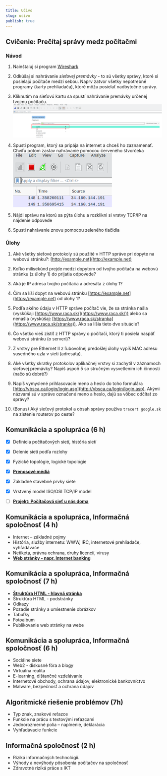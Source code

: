 ```yaml
---
title: Učivo
slug: ucivo
publish: true 
---
```


## Cvičenie: Prečítaj správy medz počítačmi

### Návod

1. Nainštaluj si program [Wireshark](https://www.wireshark.org/)

2. Odkúšaj si nahrávanie *sieťovej premávky* - to sú všetky správy, ktoré si posielajú počítače medzi sebou. Naprv zatvor všetky nepotrebné programy (karty prehliadača), ktoré môžu posielať nadbytočné správy.

3. Kliknutím na sieťovú kartu sa spustí nahrávanie premávky určenej tvojmu počítaču.
![Vyber sieťovej karty](/2-rocnik/assets/vyber-rozhranie.png)

4. Spusti program, ktorý sa pripája na internet a chceš ho zaznamenať. Chvíľu potom zastav nahrávanie pomocou červeného štvorčeka
![Tlačidlá](/2-rocnik/assets/ws-tlacidla.png)

5. Nájdi správu na ktorú sa pýta úlohu a rozklikni si vrstvy TCP/IP na nájdenie odpovede

6. Spusti nahrávanie znovu pomocou zeleného tlačidla

### Úlohy

1. Aké všetky sieťové protokoly sú použité v HTTP správe pri dopyte na webovú stránku?: [http://example.net](http://example.net)

2. Koľko milisekúnd prejde medzi dopytom od tvojho počítača na webovú stránku (z úlohy 1) do prijatia odpovede?

3. Aká je IP adresa tvojho počítača a adresáta z úlohy 1?

4. Čím sa líši dopyt na webovú stránku [https://example.net](https://example.net) od úlohy 1?

5. Podľa akého údaju v HTTP správe počítač vie, že sa stránka našla (vyskúšaj: [https://www.raca.sk/](https://www.raca.sk/)) alebo sa nenašla (vyskúšaj: [https://www.raca.sk/stranka](https://www.raca.sk/stranka)). Ako sa líšia tieto dve situácie?

6. Čo všetko vieš zistiť z HTTP správy o počítači, ktorý ti posiela naspäť webovú stránku (o serveri)?

7. Z vrstvy pre Ethernet II z ľubovoľnej predošlej úlohy vypíš MAC adresu susedného uzla v sieti (adresáta).

8. Aké všetky skratky protokolov aplikačnej vrstvy si zachytil v záznamoch sieťovej premávky? Napíš aspoň 5 so stručným vysvetlením ich činnosti (načo sú dobré?)

9. Napíš vymyslené prihlasovacie meno a heslo do toho formulára [http://vbsca.ca/login/login.asp](http://vbsca.ca/login/login.asp). Akými názvami sú v správe označené meno a heslo, dajú sa vôbec odčítať zo správy?

10. (Bonus) Aký sieťový protokol a obsah správy používa `tracert google.sk` na zistenie routerov po ceste?


## Komunikácia a spolupráca (6 h)

- [x] Definícia počítačových sietí, história sietí
- [x] Delenie sietí podľa rozlohy
- [x] Fyzické topológie, logické topológie
- [x] **[Prenosové médiá](/2-rocnik/prenosove-media)**
- [x] Základné stavebné prvky siete
- [x] Vrstvený model ISO/OSI TCP/IP model
- [ ] **[Projekt: Počítačová sieť u nás doma](/2-rocnik/projekt-siet)**


## Komunikácia a spolupráca, Informačná spoločnosť (4 h)

- Internet – základné pojmy
- História, služby internetu: WWW, IRC, internetové prehliadače, vyhľadávače
- Netiketa, právna ochrana, druhy licencií, vírusy
- **[Web stránky - napr. Internet banking](/2-rocnik/vyhladavanie-na-webe/)**

## Komunikácia a spolupráca, Informačná spoločnosť (7 h)

- **[Štruktúra HTML - hlavná stránka](/2-rocnik/jazyk-html/)**
- Štruktúra HTML - podstránky
- Odkazy
- Pozadie stránky a umiestnenie obrázkov
- Tabuľky
- Fotoalbum
- Publikovanie web stránky na webe


## Komunikácia a spolupráca, Informačná spoločnosť (6 h)

- Sociálne siete
- Web2 - diskusné fóra a blogy
- Virtuálna realita
- E-learning, dištančné vzdelávanie
- Internetové obchody, ochrana údajov, elektronické bankovníctvo
- Malware, bezpečnosť a ochrana údajov

## Algoritmické riešenie problémov (7h)

- Typ znak, znakové reťazce
- Funkcie na prácu s textovými reťazcami
- Jednorozmerné polia – naplnenie, deklarácia
- Vyhľadávacie funkcie

## Informačná spoločnosť (2 h)

- Riziká informačných technológií.
- Výhody a nevýhody pôsobenia počítačov na spoločnosť
- Zdravotné riziká práce s IKT
